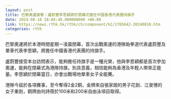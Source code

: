 ```yaml
---
layout: post
title: 巴黎奧運直擊｜盧蔚豐李思穎將於閉幕式擔任中國香港代表團持旗手
date: 2024-08-10 18:04:48.000000000 +08:00
link: https://news.rthk.hk/rthk/ch/component/k2/1765642-20240810.htm
categories: rthk
---
```


巴黎奧運將於本港時間星期一凌晨閉幕，首次出戰奧運的港隊跆拳道代表盧蔚豐及單車代表李思穎，將擔任中國香港代表團的持旗手。

盧蔚豐接受本台訪問表示，能夠擔任持旗手是一種光榮，他與李思穎都是首次參加奧運，能夠在閉幕式為港隊持旗，別具意義，相信能夠為香港及年輕人帶來正能量。李思穎於閉幕當日，亦會出戰場地單車女子全能賽。

港隊今屆於各項賽事，至今奪得2金2銅，金牌來自張家朗的男子花劍、江旻憓的女子重劍，銅牌由何詩蓓於100米和200米自由泳項目取得。
